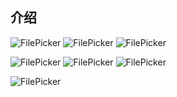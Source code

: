 ## 介绍

![FilePicker](https://github.com/imLibo/FilePicker/blob/master/screenshot/Screenshot_20180307-124655.png)  ![FilePicker](https://github.com/imLibo/FilePicker/blob/master/screenshot/Screenshot_20180307-124958.png)  ![FilePicker](https://github.com/imLibo/FilePicker/blob/master/screenshot/Screenshot_2018-03-07-13-51.png)

![FilePicker](https://github.com/imLibo/FilePicker/blob/master/screenshot/Screenshot_20180307-124316.png)  ![FilePicker](https://github.com/imLibo/FilePicker/blob/master/screenshot/Screenshot_20180307-124556.png)  ![FilePicker](https://github.com/imLibo/FilePicker/blob/master/screenshot/Screenshot_20180307-124202.png)    

![FilePicker](https://github.com/imLibo/FilePicker/blob/master/screenshot/Screenshot_20180307-124213.png)


